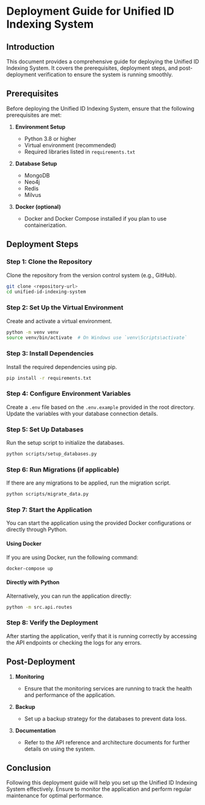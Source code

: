 # Deployment Guide for Unified ID Indexing System

## Introduction
This document provides a comprehensive guide for deploying the Unified ID Indexing System. It covers the prerequisites, deployment steps, and post-deployment verification to ensure the system is running smoothly.

## Prerequisites
Before deploying the Unified ID Indexing System, ensure that the following prerequisites are met:

1. **Environment Setup**
   - Python 3.8 or higher
   - Virtual environment (recommended)
   - Required libraries listed in `requirements.txt`

2. **Database Setup**
   - MongoDB
   - Neo4j
   - Redis
   - Milvus

3. **Docker (optional)**
   - Docker and Docker Compose installed if you plan to use containerization.

## Deployment Steps

### Step 1: Clone the Repository
Clone the repository from the version control system (e.g., GitHub).

```bash
git clone <repository-url>
cd unified-id-indexing-system
```

### Step 2: Set Up the Virtual Environment
Create and activate a virtual environment.

```bash
python -m venv venv
source venv/bin/activate  # On Windows use `venv\Scripts\activate`
```

### Step 3: Install Dependencies
Install the required dependencies using pip.

```bash
pip install -r requirements.txt
```

### Step 4: Configure Environment Variables
Create a `.env` file based on the `.env.example` provided in the root directory. Update the variables with your database connection details.

### Step 5: Set Up Databases
Run the setup script to initialize the databases.

```bash
python scripts/setup_databases.py
```

### Step 6: Run Migrations (if applicable)
If there are any migrations to be applied, run the migration script.

```bash
python scripts/migrate_data.py
```

### Step 7: Start the Application
You can start the application using the provided Docker configurations or directly through Python.

#### Using Docker
If you are using Docker, run the following command:

```bash
docker-compose up
```

#### Directly with Python
Alternatively, you can run the application directly:

```bash
python -m src.api.routes
```

### Step 8: Verify the Deployment
After starting the application, verify that it is running correctly by accessing the API endpoints or checking the logs for any errors.

## Post-Deployment
1. **Monitoring**
   - Ensure that the monitoring services are running to track the health and performance of the application.

2. **Backup**
   - Set up a backup strategy for the databases to prevent data loss.

3. **Documentation**
   - Refer to the API reference and architecture documents for further details on using the system.

## Conclusion
Following this deployment guide will help you set up the Unified ID Indexing System effectively. Ensure to monitor the application and perform regular maintenance for optimal performance.